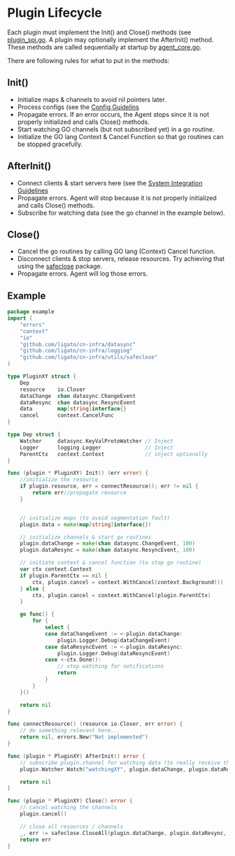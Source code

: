# Plugin Lifecycle

Each plugin must implement the Init() and Close() methods (see
[plugin_spi.go][1]. A plugin may optionally implement the AfterInit()
method. These methods are called sequentially at startup
by [agent_core.go][2].

There are following rules for what to put in the methods:
## Init()
* Initialize maps & channels to avoid nil pointers later.
* Process configs (see the [Config Guidelins][3]
* Propagate errors. If an error occurs, the Agent stops since it is not
  properly initialized and calls Close() methods.
* Start watching  GO channels (but not subscribed yet) in a go routine.
* Initialize the GO lang Context & Cancel Function so that go routines
  can be stopped gracefully.

## AfterInit()
* Connect clients & start servers here (see the
  [System Integration Guidelines][4]
* Propagate errors. Agent will stop because it is not properly
  initialized and calls Close() methods.
* Subscribe for watching data (see the go channel in the example below).

## Close()
* Cancel the go routines by calling GO lang (Context) Cancel function.
* Disconnect clients & stop servers, release resources. Try achieving
  that using the [safeclose](../../utils/safeclose) package.
* Propagate errors. Agent will log those errors.

## Example
```go
package example
import (
    "errors"
    "context"
    "io"
    "github.com/ligato/cn-infra/datasync"
    "github.com/ligato/cn-infra/logging"
    "github.com/ligato/cn-infra/utils/safeclose"
)

type PluginXY struct {
    Dep
    resource    io.Closer
    dataChange  chan datasync.ChangeEvent
    dataResync  chan datasync.ResyncEvent
    data        map[string]interface{}
    cancel      context.CancelFunc
}

type Dep struct {
    Watcher     datasync.KeyValProtoWatcher // Inject
    Logger      logging.Logger              // Inject
    ParentCtx   context.Context             // inject optionally
}

func (plugin * PluginXY) Init() (err error) {
    //initialize the resource
    if plugin.resource, err = connectResource(); err != nil {
        return err//propagate resource
    }


    // initialize maps (to avoid segmentation fault)
    plugin.data = make(map[string]interface{})

    // initialize channels & start go routines
    plugin.dataChange = make(chan datasync.ChangeEvent, 100)
    plugin.dataResync = make(chan datasync.ResyncEvent, 100)

    // initiate context & cancel function (to stop go routine)
    var ctx context.Context
    if plugin.ParentCtx == nil {
        ctx, plugin.cancel = context.WithCancel(context.Background())
    } else {
        ctx, plugin.cancel = context.WithCancel(plugin.ParentCtx)
    }

    go func() {
        for {
            select {
            case dataChangeEvent := <-plugin.dataChange:
                plugin.Logger.Debug(dataChangeEvent)
            case dataResyncEvent := <-plugin.dataResync:
                plugin.Logger.Debug(dataResyncEvent)
            case <-ctx.Done():
                // stop watching for notifications
                return
            }
        }
    }()

    return nil
}

func connectResource() (resource io.Closer, err error) {
    // do something relevant here...
    return nil, errors.New("Not implemented")
}

func (plugin * PluginXY) AfterInit() error {
    // subscribe plugin.channel for watching data (to really receive the data)
    plugin.Watcher.Watch("watchingXY", plugin.dataChange, plugin.dataResync, "keysXY")

    return nil
}

func (plugin * PluginXY) Close() error {
    // cancel watching the channels
    plugin.cancel()

    // close all resources / channels
    _, err := safeclose.CloseAll(plugin.dataChange, plugin.dataResync, plugin.resource)
    return err
}
```
[1]: ../../core/plugin_spi.go
[2]: ../../core/agent_core.go
[3]: CONFIG.md
[4]: SYSTEM_INTEGRATION.md
